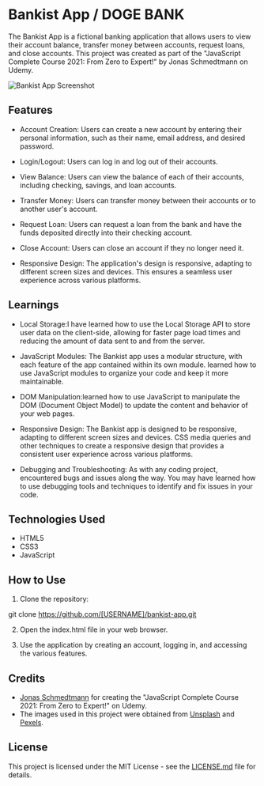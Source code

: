 # Bankist App / DOGE BANK

The Bankist App is a fictional banking application that allows users to view their account balance, transfer money between accounts, request loans, and close accounts. This project was created as part of the "JavaScript Complete Course 2021: From Zero to Expert!" by Jonas Schmedtmann on Udemy.

![Bankist App Screenshot](./img/bankist-screenshot.png)

## Features

- Account Creation: Users can create a new account by entering their personal information, such as their name, email address, and desired password.

- Login/Logout: Users can log in and log out of their accounts.

- View Balance: Users can view the balance of each of their accounts, including checking, savings, and loan accounts.

- Transfer Money: Users can transfer money between their accounts or to another user's account.

- Request Loan: Users can request a loan from the bank and have the funds deposited directly into their checking account.

- Close Account: Users can close an account if they no longer need it.

- Responsive Design: The application's design is responsive, adapting to different screen sizes and devices. This ensures a seamless user experience across various platforms.

## Learnings 
 - Local Storage:I have learned how to use the Local Storage API to store user data on the client-side, allowing for faster page load times and reducing the amount of data sent to and from the server.


- JavaScript Modules: The Bankist app uses a modular structure, with each feature of the app contained within its own module. learned how to use JavaScript modules to organize your code and keep it more maintainable.

- DOM Manipulation:learned how to use JavaScript to manipulate the DOM (Document Object Model) to update the content and behavior of your web pages.

 - Responsive Design: The Bankist app is designed to be responsive, adapting to different screen sizes and devices. CSS media queries and other techniques to create a responsive design that provides a consistent user experience across various platforms.

 - Debugging and Troubleshooting: As with any coding project,  encountered bugs and issues along the way. You may have learned how to use debugging tools and techniques to identify and fix issues in your code.
## Technologies Used

- HTML5
- CSS3
- JavaScript

## How to Use

1. Clone the repository:

git clone https://github.com/[USERNAME]/bankist-app.git


2. Open the index.html file in your web browser.

3. Use the application by creating an account, logging in, and accessing the various features.

## Credits

- [Jonas Schmedtmann](https://codingheroes.io/) for creating the "JavaScript Complete Course 2021: From Zero to Expert!" on Udemy.
- The images used in this project were obtained from [Unsplash](https://unsplash.com/) and [Pexels](https://www.pexels.com/).

## License

This project is licensed under the MIT License - see the [LICENSE.md](./LICENSE.md) file for details.
